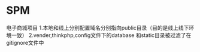 # SPM
电子商城项目
1.本地和线上分别配置域名分别指向public目录（目的是线上线下环境一致）
2.vender,thinkphp,config文件下的database 和static目录被过滤了在gitignore文件中
